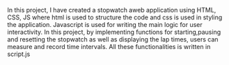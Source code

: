 In this project, I have created a stopwatch aweb application using HTML, CSS, JS where html is used to structure the code and css is used in styling the application. 
Javascript is used for writing the main logic for user interactivity. 
In this project, by implementing functions for starting,pausing and resetting the stopwatch as well as displaying the lap times, users can measure and record time intervals.
All these functionalities is written in script.js
